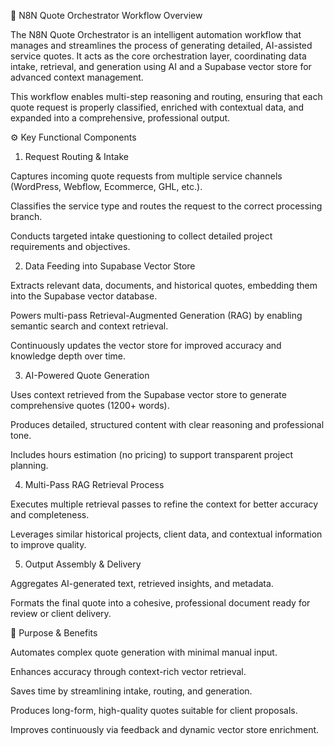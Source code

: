 🧠 N8N Quote Orchestrator Workflow
Overview

The N8N Quote Orchestrator is an intelligent automation workflow that manages and streamlines the process of generating detailed, AI-assisted service quotes. It acts as the core orchestration layer, coordinating data intake, retrieval, and generation using AI and a Supabase vector store for advanced context management.

This workflow enables multi-step reasoning and routing, ensuring that each quote request is properly classified, enriched with contextual data, and expanded into a comprehensive, professional output.

⚙️ Key Functional Components
1. Request Routing & Intake

Captures incoming quote requests from multiple service channels (WordPress, Webflow, Ecommerce, GHL, etc.).

Classifies the service type and routes the request to the correct processing branch.

Conducts targeted intake questioning to collect detailed project requirements and objectives.

2. Data Feeding into Supabase Vector Store

Extracts relevant data, documents, and historical quotes, embedding them into the Supabase vector database.

Powers multi-pass Retrieval-Augmented Generation (RAG) by enabling semantic search and context retrieval.

Continuously updates the vector store for improved accuracy and knowledge depth over time.

3. AI-Powered Quote Generation

Uses context retrieved from the Supabase vector store to generate comprehensive quotes (1200+ words).

Produces detailed, structured content with clear reasoning and professional tone.

Includes hours estimation (no pricing) to support transparent project planning.

4. Multi-Pass RAG Retrieval Process

Executes multiple retrieval passes to refine the context for better accuracy and completeness.

Leverages similar historical projects, client data, and contextual information to improve quality.

5. Output Assembly & Delivery

Aggregates AI-generated text, retrieved insights, and metadata.

Formats the final quote into a cohesive, professional document ready for review or client delivery.

🚀 Purpose & Benefits

Automates complex quote generation with minimal manual input.

Enhances accuracy through context-rich vector retrieval.

Saves time by streamlining intake, routing, and generation.

Produces long-form, high-quality quotes suitable for client proposals.

Improves continuously via feedback and dynamic vector store enrichment.
